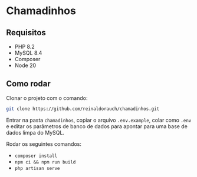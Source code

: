 # Chamadinhos #

## Requisitos

* PHP 8.2
* MySQL 8.4
* Composer
* Node 20

## Como rodar

Clonar o projeto com o comando:

```bash
git clone https://github.com/reinaldorauch/chamadinhos.git
```

Entrar na pasta `chamadinhos`, copiar o arquivo `.env.example`, colar como `.env` e editar os parâmetros de banco de dados para apontar para uma base de dados limpa do MySQL.

Rodar os seguintes comandos:

* `composer install`
* `npm ci && npm run build`
* `php artisan serve`
